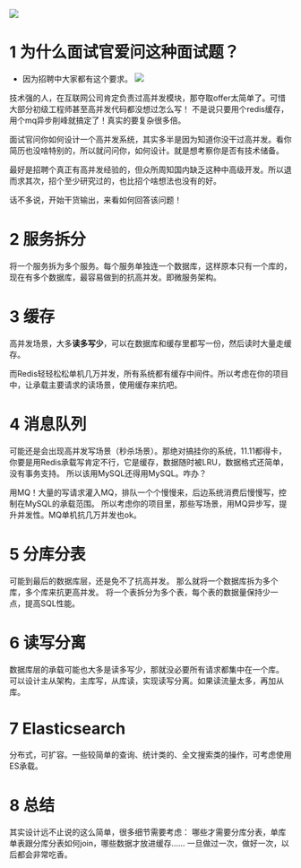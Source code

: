 ![](https://img-blog.csdnimg.cn/20200724220622457.png?x-oss-process=image/watermark,type_ZmFuZ3poZW5naGVpdGk,shadow_10,text_SmF2YUVkZ2U=,size_1,color_FFFFFF,t_70)
#  1 为什么面试官爱问这种面试题？
- 因为招聘中大家都有这个要求。
![](https://img-blog.csdnimg.cn/20200724212848425.png?x-oss-process=image/watermark,type_ZmFuZ3poZW5naGVpdGk,shadow_10,text_SmF2YUVkZ2U=,size_1,color_FFFFFF,t_70)

技术强的人，在互联网公司肯定负责过高并发模块，那夺取offer太简单了。可惜大部分初级工程师甚至高并发代码都没想过怎么写！
不是说只要用个redis缓存，用个mq异步削峰就搞定了！真实的要复杂很多倍。

面试官问你如何设计一个高并发系统，其实多半是因为知道你没干过高并发。看你简历也没啥特别的，所以就问问你，如何设计。就是想考察你是否有技术储备。

最好是招聘个真正有高并发经验的，但众所周知国内缺乏这种中高级开发。所以退而求其次，招个至少研究过的，也比招个啥想法也没有的好。

话不多说，开始干货输出，来看如何回答该问题！

# 2 服务拆分
将一个服务拆为多个服务。每个服务单独连一个数据库，这样原本只有一个库的，现在有多个数据库，最容易做到的抗高并发。即微服务架构。

# 3 缓存
高并发场景，大多**读多写少**，可以在数据库和缓存里都写一份，然后读时大量走缓存。

而Redis轻轻松松单机几万并发，所有系统都有缓存中间件。所以考虑在你的项目中，让承载主要请求的读场景，使用缓存来抗吧。

# 4 消息队列
可能还是会出现高并发写场景（秒杀场景）。那绝对搞挂你的系统，11.11都得卡，你要是用Redis承载写肯定不行，它是缓存，数据随时被LRU，数据格式还简单，没有事务支持。
所以该用MySQL还得用MySQL。咋办？

用MQ！大量的写请求灌入MQ，排队一个个慢慢来，后边系统消费后慢慢写，控制在MySQL的承载范围。
所以考虑你的项目里，那些写场景，用MQ异步写，提升并发性。MQ单机抗几万并发也ok。

# 5 分库分表
可能到最后的数据库层，还是免不了抗高并发。
那么就将一个数据库拆为多个库，多个库来抗更高并发。
将一个表拆分为多个表，每个表的数据量保持少一点，提高SQL性能。

# 6 读写分离
数据库层的承载可能也大多是读多写少，那就没必要所有请求都集中在一个库。
可以设计主从架构，主库写，从库读，实现读写分离。如果读流量太多，再加从库。

# 7 Elasticsearch
分布式，可扩容。一些较简单的查询、统计类的、全文搜索类的操作，可考虑使用ES承载。

#  8 总结
其实设计远不止说的这么简单，很多细节需要考虑：
哪些才需要分库分表，单库单表跟分库分表如何join，哪些数据才放进缓存......
一旦做过一次，做好一次，以后都会非常吃香。

